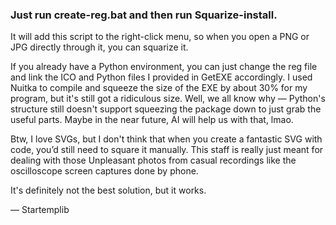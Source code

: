 ### Just run create-reg.bat and then run Squarize-install.

It will add this script to the right-click menu, so when you open a PNG or JPG directly through it, you can squarize it.

If you already have a Python environment, you can just change the reg file and link the ICO and Python files I provided in GetEXE accordingly. 
I used Nuitka to compile and squeeze the size of the EXE by about 30% for my program, but it's still got a ridiculous size. 
Well, we all know why — Python's structure still doesn't support squeezing the package down to just grab the useful parts. 
Maybe in the near future, AI will help us with that, lmao.

Btw, I love SVGs, but I don't think that when you create a fantastic SVG with code, you’d still need to square it manually.
This staff is really just meant for dealing with those Unpleasant photos from casual recordings like the oscilloscope screen captures done by phone.

It's definitely not the best solution, but it works.

— Startemplib